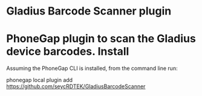 Gladius Barcode Scanner plugin
==============

PhoneGap plugin to scan the Gladius device barcodes. 
Install
========
Assuming the PhoneGap CLI is installed, from the command line run:

phonegap local plugin add https://github.com/seycRDTEK/GladiusBarcodeScanner
